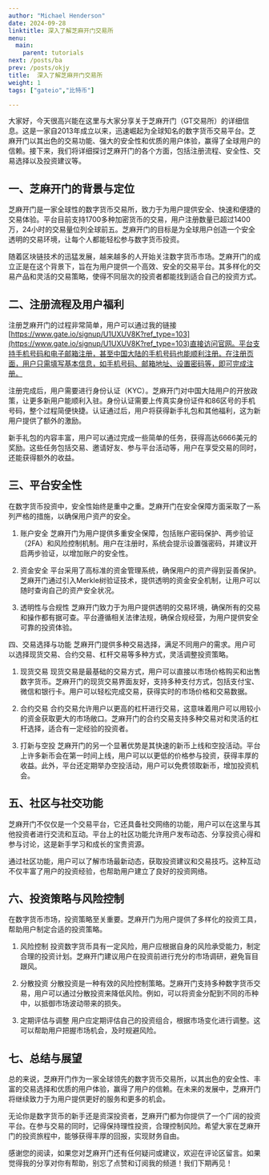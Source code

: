 ```yaml
---
author: "Michael Henderson"
date: 2024-09-28
linktitle: 深入了解芝麻开门交易所
menu:
  main:
    parent: tutorials
next: /posts/ba
prev: /posts/okjy
title:  深入了解芝麻开门交易所
weight: 1
tags: ["gateio","比特币"]

---
```

大家好，今天很高兴能在这里与大家分享关于芝麻开门（GT交易所）的详细信息。这是一家自2013年成立以来，迅速崛起为全球知名的数字货币交易平台。芝麻开门以其出色的交易功能、强大的安全性和优质的用户体验，赢得了全球用户的信赖。接下来，我们将详细探讨芝麻开门的各个方面，包括注册流程、安全性、交易选择以及投资建议等。

## 一、芝麻开门的背景与定位
芝麻开门是一家全球性的数字货币交易所，致力于为用户提供安全、快速和便捷的交易体验。平台目前支持1700多种加密货币的交易，用户注册数量已超过1400万，24小时的交易量位列全球前五。芝麻开门的目标是为全球用户创造一个安全透明的交易环境，让每个人都能轻松参与数字货币投资。

随着区块链技术的迅猛发展，越来越多的人开始关注数字货币市场。芝麻开门的成立正是在这个背景下，旨在为用户提供一个高效、安全的交易平台。其多样化的交易产品和灵活的交易策略，使得不同层次的投资者都能找到适合自己的投资方式。

## 二、注册流程及用户福利
注册芝麻开门的过程非常简单，用户可以通过我的链接[https://www.gate.io/signup/U1UXUV8K?ref_type=103](https://www.gate.io/signup/U1UXUV8K?ref_type=103)直接访问官网。平台支持手机号码和电子邮箱注册，甚至中国大陆的手机号码也能顺利注册。在注册页面，用户只需填写基本信息，如手机号码、邮箱地址、设置密码等，即可完成注册。

注册完成后，用户需要进行身份认证（KYC）。芝麻开门对中国大陆用户的开放政策，让更多新用户能顺利入驻。身份认证需要上传真实身份证件和86区号的手机号码，整个过程简便快捷。认证通过后，用户将获得新手礼包和其他福利，这为新用户提供了额外的激励。

新手礼包的内容丰富，用户可以通过完成一些简单的任务，获得高达6666美元的奖励。这些任务包括交易、邀请好友、参与平台活动等，用户在享受交易的同时，还能获得额外的收益。

## 三、平台安全性
在数字货币投资中，安全性始终是重中之重。芝麻开门在安全保障方面采取了一系列严格的措施，以确保用户资产的安全。

1. 账户安全
芝麻开门为用户提供多重安全保障，包括账户密码保护、两步验证（2FA）和风险控制机制。用户在注册时，系统会提示设置强密码，并建议开启两步验证，以增加账户的安全性。

2. 资金安全
平台采用了高标准的资金管理系统，确保用户的资产得到妥善保护。芝麻开门通过引入Merkle树验证技术，提供透明的资金安全机制，让用户可以随时查询自己的资产安全状况。

3. 透明性与合规性
芝麻开门致力于为用户提供透明的交易环境，确保所有的交易和操作都有据可查。平台遵循相关法律法规，确保合规经营，为用户提供安全可靠的投资体验。

四、交易选择与功能
芝麻开门提供多种交易选择，满足不同用户的需求。用户可以选择现货交易、合约交易、杠杆交易等多种方式，灵活调整投资策略。

1. 现货交易
现货交易是最基础的交易方式，用户可以直接以市场价格购买和出售数字货币。芝麻开门的现货交易界面友好，支持多种支付方式，包括支付宝、微信和银行卡。用户可以轻松完成交易，获得实时的市场价格和交易数据。

2. 合约交易
合约交易允许用户以更高的杠杆进行交易，这意味着用户可以用较小的资金获取更大的市场敞口。芝麻开门的合约交易支持多种交易对和灵活的杠杆选择，适合有一定经验的投资者。

3. 打新与空投
芝麻开门的另一个显著优势是其快速的新币上线和空投活动。平台上许多新币会在第一时间上线，用户可以以更低的价格参与投资，获得丰厚的收益。此外，平台还定期举办空投活动，用户可以免费领取新币，增加投资机会。

## 五、社区与社交功能
芝麻开门不仅仅是一个交易平台，它还具备社交网络的功能，用户可以在这里与其他投资者进行交流和互动。平台上的社区功能允许用户发布动态、分享投资心得和参与讨论，这是新手学习和成长的宝贵资源。

通过社区功能，用户可以了解市场最新动态，获取投资建议和交易技巧。这种互动不仅丰富了用户的投资经验，也帮助用户建立了良好的投资网络。

## 六、投资策略与风险控制
在数字货币市场，投资策略至关重要。芝麻开门为用户提供了多样化的投资工具，帮助用户制定合适的投资策略。

1. 风险控制
投资数字货币具有一定风险，用户应根据自身的风险承受能力，制定合理的投资计划。芝麻开门建议用户在投资前进行充分的市场调研，避免盲目跟风。

2. 分散投资
分散投资是一种有效的风险控制策略。芝麻开门支持多种数字货币交易，用户可以通过分散投资来降低风险。例如，可以将资金分配到不同的币种中，以抵御市场波动带来的损失。

3. 定期评估与调整
用户应定期评估自己的投资组合，根据市场变化进行调整。这可以帮助用户把握市场机会，及时规避风险。

## 七、总结与展望
总的来说，芝麻开门作为一家全球领先的数字货币交易所，以其出色的安全性、丰富的交易选择和优质的用户体验，赢得了用户的信赖。在未来的发展中，芝麻开门将继续致力于为用户提供更好的服务和更多的机会。

无论你是数字货币的新手还是资深投资者，芝麻开门都为你提供了一个广阔的投资平台。在参与交易的同时，记得保持理性投资，合理控制风险。希望大家在芝麻开门的投资旅程中，能够获得丰厚的回报，实现财务自由。

感谢您的阅读，如果您对芝麻开门还有任何疑问或建议，欢迎在评论区留言。如果觉得我的分享对你有帮助，别忘了点赞和订阅我的频道！我们下期再见！